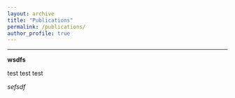 ```yaml
---
layout: archive
title: "Publications"
permalink: /publications/
author_profile: true
---
```


<hr>

<b> wsdfs </b> 

test test test 

<i> sefsdf </i>